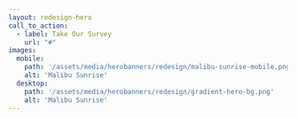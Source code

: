 ```yaml
---
layout: redesign-hero
call_to_action: 
  - label: Take Our Survey
    url: "#"
images:
  mobile: 
    path: '/assets/media/herobanners/redesign/malibu-sunrise-mobile.png'
    alt: 'Malibu Sunrise'
  desktop: 
    path: '/assets/media/herobanners/redesign/gradient-hero-bg.png'
    alt: 'Malibu Sunrise'
---
```

